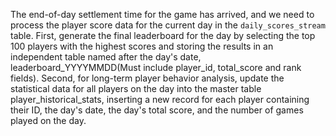 The end-of-day settlement time for the game has arrived, and we need to process the player score data for the current day in the `daily_scores_stream` table. First, generate the final leaderboard for the day by selecting the top 100 players with the highest scores and storing the results in an independent table named after the day's date, leaderboard_YYYYMMDD(Must include player_id, total_score and rank fields). Second, for long-term player behavior analysis, update the statistical data for all players on the day into the master table player_historical_stats, inserting a new record for each player containing their ID, the day's date, the day's total score, and the number of games played on the day.